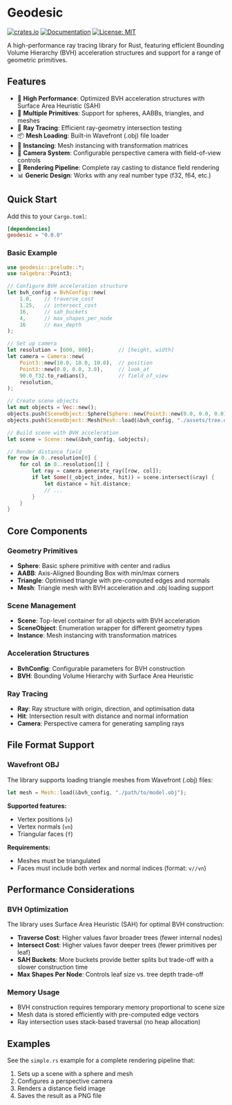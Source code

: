 # Geodesic

[![crates.io](https://img.shields.io/crates/v/geodesic.svg)](https://crates.io/crates/geodesic)
[![Documentation](https://docs.rs/geodesic/badge.svg)](https://docs.rs/geodesic)
[![License: MIT](https://img.shields.io/badge/License-MIT-yellow.svg)](https://opensource.org/licenses/MIT)

A high-performance ray tracing library for Rust, featuring efficient Bounding Volume Hierarchy (BVH) acceleration structures and support for a range of geometric primitives.

## Features

- 🚀 **High Performance**: Optimized BVH acceleration structures with Surface Area Heuristic (SAH)
- 📐 **Multiple Primitives**: Support for spheres, AABBs, triangles, and meshes
- 🎯 **Ray Tracing**: Efficient ray-geometry intersection testing
- 📦 **Mesh Loading**: Built-in Wavefront (.obj) file loader
- 🔄 **Instancing**: Mesh instancing with transformation matrices
- 📸 **Camera System**: Configurable perspective camera with field-of-view controls
- 🎨 **Rendering Pipeline**: Complete ray casting to distance field rendering
- 📊 **Generic Design**: Works with any real number type (f32, f64, etc.)

## Quick Start

Add this to your `Cargo.toml`:

```toml
[dependencies]
geodesic = "0.0.0"
```

### Basic Example

```rust
use geodesic::prelude::*;
use nalgebra::Point3;

// Configure BVH acceleration structure
let bvh_config = BvhConfig::new(
    1.0,    // traverse_cost
    1.25,   // intersect_cost
    16,     // sah_buckets
    4,      // max_shapes_per_node
    16      // max_depth
);

// Set up camera
let resolution = [600, 800];        // [height, width]
let camera = Camera::new(
    Point3::new(10.0, 10.0, 10.0),  // position
    Point3::new(0.0, 0.0, 3.0),     // look_at
    90.0_f32.to_radians(),          // field_of_view
    resolution,
);

// Create scene objects
let mut objects = Vec::new();
objects.push(SceneObject::Sphere(Sphere::new(Point3::new(0.0, 0.0, 0.0), 1.0)));
objects.push(SceneObject::Mesh(Mesh::load(&bvh_config, "./assets/tree.obj")));

// Build scene with BVH acceleration
let scene = Scene::new(&bvh_config, &objects);

// Render distance field
for row in 0..resolution[0] {
    for col in 0..resolution[1] {
        let ray = camera.generate_ray([row, col]);
        if let Some((_object_index, hit)) = scene.intersect(&ray) {
            let distance = hit.distance;
            // ...
        }
    }
}
```

## Core Components

### Geometry Primitives

- **Sphere**: Basic sphere primitive with center and radius
- **AABB**: Axis-Aligned Bounding Box with min/max corners
- **Triangle**: Optimised triangle with pre-computed edges and normals
- **Mesh**: Triangle mesh with BVH acceleration and .obj loading support

### Scene Management

- **Scene**: Top-level container for all objects with BVH acceleration
- **SceneObject**: Enumeration wrapper for different geometry types
- **Instance**: Mesh instancing with transformation matrices

### Acceleration Structures

- **BvhConfig**: Configurable parameters for BVH construction
- **BVH**: Bounding Volume Hierarchy with Surface Area Heuristic

### Ray Tracing

- **Ray**: Ray structure with origin, direction, and optimisation data
- **Hit**: Intersection result with distance and normal information
- **Camera**: Perspective camera for generating sampling rays

## File Format Support

### Wavefront OBJ

The library supports loading triangle meshes from Wavefront (.obj) files:

```rust
let mesh = Mesh::load(&bvh_config, "./path/to/model.obj");
```

**Supported features:**

- Vertex positions (`v`)
- Vertex normals (`vn`)
- Triangular faces (`f`)

**Requirements:**

- Meshes must be triangulated
- Faces must include both vertex and normal indices (format: `v//vn`)

## Performance Considerations

### BVH Optimization

The library uses Surface Area Heuristic (SAH) for optimal BVH construction:

- **Traverse Cost**: Higher values favor broader trees (fewer internal nodes)
- **Intersect Cost**: Higher values favor deeper trees (fewer primitives per leaf)
- **SAH Buckets**: More buckets provide better splits but trade-off with a slower construction time
- **Max Shapes Per Node**: Controls leaf size vs. tree depth trade-off

### Memory Usage

- BVH construction requires temporary memory proportional to scene size
- Mesh data is stored efficiently with pre-computed edge vectors
- Ray intersection uses stack-based traversal (no heap allocation)

## Examples

See the `simple.rs` example for a complete rendering pipeline that:

1. Sets up a scene with a sphere and mesh
2. Configures a perspective camera
3. Renders a distance field image
4. Saves the result as a PNG file
